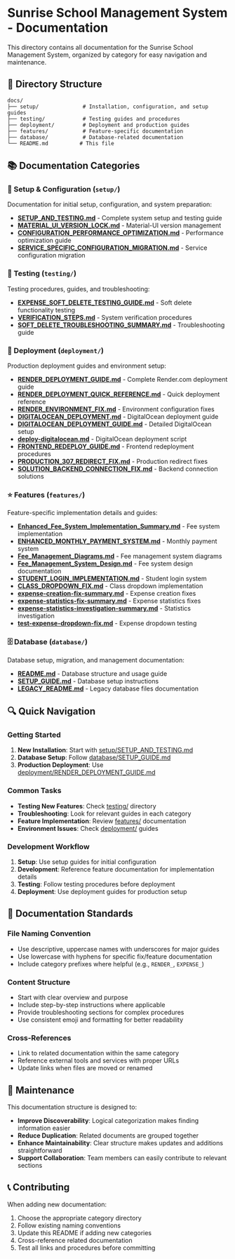 # Sunrise School Management System - Documentation

This directory contains all documentation for the Sunrise School Management System, organized by category for easy navigation and maintenance.

## 📁 Directory Structure

```
docs/
├── setup/              # Installation, configuration, and setup guides
├── testing/            # Testing guides and procedures
├── deployment/         # Deployment and production guides
├── features/           # Feature-specific documentation
├── database/           # Database-related documentation
└── README.md          # This file
```

## 📚 Documentation Categories

### 🔧 Setup & Configuration (`setup/`)
Documentation for initial setup, configuration, and system preparation:

- **[SETUP_AND_TESTING.md](./setup/SETUP_AND_TESTING.md)** - Complete system setup and testing guide
- **[MATERIAL_UI_VERSION_LOCK.md](./setup/MATERIAL_UI_VERSION_LOCK.md)** - Material-UI version management
- **[CONFIGURATION_PERFORMANCE_OPTIMIZATION.md](./setup/CONFIGURATION_PERFORMANCE_OPTIMIZATION.md)** - Performance optimization guide
- **[SERVICE_SPECIFIC_CONFIGURATION_MIGRATION.md](./setup/SERVICE_SPECIFIC_CONFIGURATION_MIGRATION.md)** - Service configuration migration

### 🧪 Testing (`testing/`)
Testing procedures, guides, and troubleshooting:

- **[EXPENSE_SOFT_DELETE_TESTING_GUIDE.md](./testing/EXPENSE_SOFT_DELETE_TESTING_GUIDE.md)** - Soft delete functionality testing
- **[VERIFICATION_STEPS.md](./testing/VERIFICATION_STEPS.md)** - System verification procedures
- **[SOFT_DELETE_TROUBLESHOOTING_SUMMARY.md](./testing/SOFT_DELETE_TROUBLESHOOTING_SUMMARY.md)** - Troubleshooting guide

### 🚀 Deployment (`deployment/`)
Production deployment guides and environment setup:

- **[RENDER_DEPLOYMENT_GUIDE.md](./deployment/RENDER_DEPLOYMENT_GUIDE.md)** - Complete Render.com deployment guide
- **[RENDER_DEPLOYMENT_QUICK_REFERENCE.md](./deployment/RENDER_DEPLOYMENT_QUICK_REFERENCE.md)** - Quick deployment reference
- **[RENDER_ENVIRONMENT_FIX.md](./deployment/RENDER_ENVIRONMENT_FIX.md)** - Environment configuration fixes
- **[DIGITALOCEAN_DEPLOYMENT.md](./deployment/DIGITALOCEAN_DEPLOYMENT.md)** - DigitalOcean deployment guide
- **[DIGITALOCEAN_DEPLOYMENT_GUIDE.md](./deployment/DIGITALOCEAN_DEPLOYMENT_GUIDE.md)** - Detailed DigitalOcean setup
- **[deploy-digitalocean.md](./deployment/deploy-digitalocean.md)** - DigitalOcean deployment script
- **[FRONTEND_REDEPLOY_GUIDE.md](./deployment/FRONTEND_REDEPLOY_GUIDE.md)** - Frontend redeployment procedures
- **[PRODUCTION_307_REDIRECT_FIX.md](./deployment/PRODUCTION_307_REDIRECT_FIX.md)** - Production redirect fixes
- **[SOLUTION_BACKEND_CONNECTION_FIX.md](./deployment/SOLUTION_BACKEND_CONNECTION_FIX.md)** - Backend connection solutions

### ⭐ Features (`features/`)
Feature-specific implementation details and guides:

- **[Enhanced_Fee_System_Implementation_Summary.md](./features/Enhanced_Fee_System_Implementation_Summary.md)** - Fee system implementation
- **[ENHANCED_MONTHLY_PAYMENT_SYSTEM.md](./features/ENHANCED_MONTHLY_PAYMENT_SYSTEM.md)** - Monthly payment system
- **[Fee_Management_Diagrams.md](./features/Fee_Management_Diagrams.md)** - Fee management system diagrams
- **[Fee_Management_System_Design.md](./features/Fee_Management_System_Design.md)** - Fee system design documentation
- **[STUDENT_LOGIN_IMPLEMENTATION.md](./features/STUDENT_LOGIN_IMPLEMENTATION.md)** - Student login system
- **[CLASS_DROPDOWN_FIX.md](./features/CLASS_DROPDOWN_FIX.md)** - Class dropdown implementation
- **[expense-creation-fix-summary.md](./features/expense-creation-fix-summary.md)** - Expense creation fixes
- **[expense-statistics-fix-summary.md](./features/expense-statistics-fix-summary.md)** - Expense statistics fixes
- **[expense-statistics-investigation-summary.md](./features/expense-statistics-investigation-summary.md)** - Statistics investigation
- **[test-expense-dropdown-fix.md](./features/test-expense-dropdown-fix.md)** - Expense dropdown testing

### 🗄️ Database (`database/`)
Database setup, migration, and management documentation:

- **[README.md](./database/README.md)** - Database structure and usage guide
- **[SETUP_GUIDE.md](./database/SETUP_GUIDE.md)** - Database setup instructions
- **[LEGACY_README.md](./database/LEGACY_README.md)** - Legacy database files documentation

## 🔍 Quick Navigation

### Getting Started
1. **New Installation**: Start with [setup/SETUP_AND_TESTING.md](./setup/SETUP_AND_TESTING.md)
2. **Database Setup**: Follow [database/SETUP_GUIDE.md](./database/SETUP_GUIDE.md)
3. **Production Deployment**: Use [deployment/RENDER_DEPLOYMENT_GUIDE.md](./deployment/RENDER_DEPLOYMENT_GUIDE.md)

### Common Tasks
- **Testing New Features**: Check [testing/](./testing/) directory
- **Troubleshooting**: Look for relevant guides in each category
- **Feature Implementation**: Review [features/](./features/) documentation
- **Environment Issues**: Check [deployment/](./deployment/) guides

### Development Workflow
1. **Setup**: Use setup guides for initial configuration
2. **Development**: Reference feature documentation for implementation details
3. **Testing**: Follow testing procedures before deployment
4. **Deployment**: Use deployment guides for production setup

## 📝 Documentation Standards

### File Naming Convention
- Use descriptive, uppercase names with underscores for major guides
- Use lowercase with hyphens for specific fix/feature documentation
- Include category prefixes where helpful (e.g., `RENDER_`, `EXPENSE_`)

### Content Structure
- Start with clear overview and purpose
- Include step-by-step instructions where applicable
- Provide troubleshooting sections for complex procedures
- Use consistent emoji and formatting for better readability

### Cross-References
- Link to related documentation within the same category
- Reference external tools and services with proper URLs
- Update links when files are moved or renamed

## 🔄 Maintenance

This documentation structure is designed to:
- **Improve Discoverability**: Logical categorization makes finding information easier
- **Reduce Duplication**: Related documents are grouped together
- **Enhance Maintainability**: Clear structure makes updates and additions straightforward
- **Support Collaboration**: Team members can easily contribute to relevant sections

## 📞 Contributing

When adding new documentation:
1. Choose the appropriate category directory
2. Follow existing naming conventions
3. Update this README if adding new categories
4. Cross-reference related documentation
5. Test all links and procedures before committing
